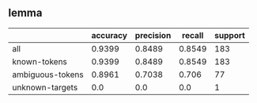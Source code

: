 
## lemma

|                  | accuracy | precision | recall | support |
|------------------|----------|-----------|--------|---------|
| all              | 0.9399   | 0.8489    | 0.8549 | 183     |
| known-tokens     | 0.9399   | 0.8489    | 0.8549 | 183     |
| ambiguous-tokens | 0.8961   | 0.7038    | 0.706  | 77      |
| unknown-targets  | 0.0      | 0.0       | 0.0    | 1       |

